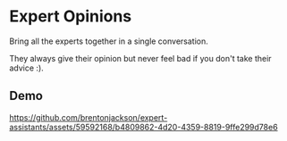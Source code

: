# Expert Opinions

Bring all the experts together in a single conversation.

They always give their opinion but never feel bad if you don't take their advice :).

## Demo

https://github.com/brentonjackson/expert-assistants/assets/59592168/b4809862-4d20-4359-8819-9ffe299d78e6


